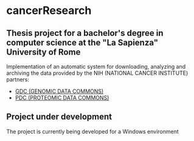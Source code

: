 # cancerResearch

## Thesis project for a bachelor's degree in computer science at the "La Sapienza" University of Rome
Implementation of an automatic system for downloading, analyzing and archiving the data provided by the NIH (NATIONAL CANCER INSTITUTE) partners:
 * [GDC (GENOMIC DATA COMMONS)]( https://gdc.cancer.gov/)
 * [PDC (PROTEOMIC DATA COMMONS)](https://proteomic.datacommons.cancer.gov/pdc/)

## Project under development

The project is currently being developed for a Windows environment

